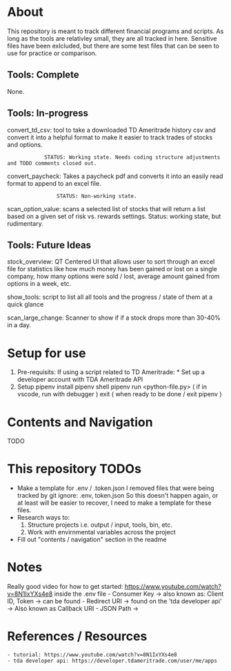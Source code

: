 # About
This repository is meant to track different financial programs and scripts. As long as the tools are relativley
small, they are all tracked in here. Sensitive files have been exlcluded, but there are some test files that can be
seen to use for practice or comparison.

## Tools: Complete
None.

## Tools: In-progress
convert_td_csv: tool to take a downloaded TD Ameritrade history csv and convert it into a helpful format to make it
                easier to track trades of stocks and options.

                STATUS: Working state. Needs coding structure adjustments and TODO comments closed out.


convert_paycheck:   Takes a paycheck pdf and converts it into an easily read format to append to an excel file.

                    STATUS: Non-working state.


scan_option_value:  scans a selected list of stocks that will return a list based on a given set of risk vs. rewards
                        settings.
                        Status: working state, but rudimentary.

## Tools: Future Ideas
stock_overview: QT Centered UI that allows user to sort through an excel file for statistics like how much money has
                been gained or lost on a single company, how many options were sold / lost, average amount gained
                from options in a week, etc.

show_tools:     script to list all all tools and the progress / state of them at a quick glance


scan_large_change:  Scanner to show if if a stock drops more than 30-40% in a day.




# Setup for use
1. Pre-requisits:
    If using a script related to TD Ameritrade:
        * Set up a developer account with TDA Ameritrade API
2. Setup
    pipenv install
    pipenv shell
    pipenv run <python3> <python-file.py>
    ( if in vscode, run with debugger )
    exit
    ( when ready to be done / exit pipenv )




# Contents and Navigation
TODO



# This repository TODOs
* Make a template for .env / .token.json
    I  removed files that were being tracked by git ignore: .env, token.json
    So this doesn't happen again, or at least will be easier to recover, I need to make a template for these files.
* Research ways to:
    1. Structure projects i.e. output / input, tools, bin, etc.
    2. Work with envirnmental variables across the project
* Fill out "contents / navigation" section in the readme




# Notes
Really good video for how to get started: https://www.youtube.com/watch?v=8N1IxYXs4e8
    inside the .env file
        - Consumer Key
            -> also known as: Client ID, Token
            -> can be found
        - Redirect URI
            -> found on the 'tda developer api'
            -> Also known as Callback URI
        - JSON Path
            ->




# References / Resources
    - tutorial: https://www.youtube.com/watch?v=8N1IxYXs4e8
    - tda developer api: https://developer.tdameritrade.com/user/me/apps
